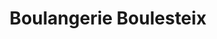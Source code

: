 ---
title: "Boulangerie Boulesteix"
url: /saint-junien/boulangerie-boulesteix/
shop: boulangerie
---